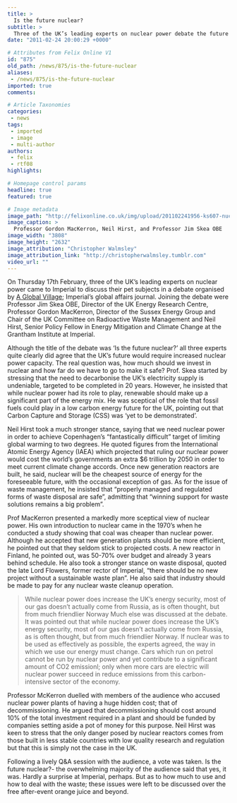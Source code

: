 ```yaml
---
title: >
  Is the future nuclear?
subtitle: >
  Three of the UK’s leading experts on nuclear power debate the future of nuclear power
date: "2011-02-24 20:00:29 +0000"

# Attributes from Felix Online V1
id: "875"
old_path: /news/875/is-the-future-nuclear
aliases:
 - /news/875/is-the-future-nuclear
imported: true
comments:

# Article Taxonomies
categories:
 - news
tags:
 - imported
 - image
 - multi-author
authors:
 - felix
 - rtf08
highlights:

# Homepage control params
headline: true
featured: true

# Image metadata
image_path: "http://felixonline.co.uk/img/upload/201102241956-ks607-nucleard.jpg"
image_caption: >
  Professor Gordon MacKerron, Neil Hirst, and Professor Jim Skea OBE
image_width: "3808"
image_height: "2632"
image_attribution: "Christopher Walmsley"
image_attribution_link: "http://christopherwalmsley.tumblr.com"
video_url: ""
---
```


On Thursday 17th February, three of the UK’s leading experts on nuclear power came to Imperial to discuss their pet subjects in a debate organised by [A Global Village](http://aglobalvillage.org/); Imperial’s global affairs journal. Joining the debate were Professor Jim Skea OBE, Director of the UK Energy Research Centre, Professor Gordon MacKerron, Director of the Sussex Energy Group and Chair of the UK Committee on Radioactive Waste Management and Neil Hirst, Senior Policy Fellow in Energy Mitigation and Climate Change at the Grantham Institute at Imperial.

Although the title of the debate was ‘Is the future nuclear?’ all three experts quite clearly did agree that the UK’s future would require increased nuclear power capacity. The real question was, how much should we invest in nuclear and how far do we have to go to make it safe? Prof. Skea started by stressing that the need to decarbonise the UK’s electricity supply is undeniable, targeted to be completed in 20 years. However, he insisted that while nuclear power had its role to play, renewable should make up a significant part of the energy mix. He was sceptical of the role that fossil fuels could play in a low carbon energy future for the UK, pointing out that Carbon Capture and Storage (CSS) was ‘yet to be demonstrated’.

Neil Hirst took a much stronger stance, saying that we need nuclear power in order to achieve Copenhagen’s “fantastically difficult” target of limiting global warming to two degrees. He quoted figures from the International Atomic Energy Agency (IAEA) which projected that ruling our nuclear power would cost the world’s governments an extra $6 trillion by 2050 in order to meet current climate change accords. Once new generation reactors are built, he said, nuclear will be the cheapest source of energy for the foreseeable future, with the occasional exception of gas. As for the issue of waste management, he insisted that “properly managed and regulated forms of waste disposal are safe”, admitting that “winning support for waste solutions remains a big problem”.

Prof MacKerron presented a markedly more sceptical view of nuclear power. His own introduction to nuclear came in the 1970’s when he conducted a study showing that coal was cheaper than nuclear power. Although he accepted that new generation plants should be more efficient, he pointed out that they seldom stick to projected costs. A new reactor in Finland, he pointed out, was 50-70% over budget and already 3 years behind schedule. He also took a stronger stance on waste disposal, quoted the late Lord Flowers, former rector of Imperial, “there should be no new project without a sustainable waste plan”. He also said that industry should be made to pay for any nuclear waste cleanup operation.
> While nuclear power does increase the UK’s energy security, most of our gas doesn’t actually come from Russia, as is often thought, but from much friendlier Norway
Much else was discussed at the debate. It was pointed out that while nuclear power does increase the UK’s energy security, most of our gas doesn’t actually come from Russia, as is often thought, but from much friendlier Norway. If nuclear was to be used as effectively as possible, the experts agreed, the way in which we use our energy must change. Cars which run on petrol cannot be run by nuclear power and yet contribute to a significant amount of CO2 emissionl; only when more cars are electric will nuclear power succeed in reduce emissions from this carbon-intensive sector of the economy.

Professor McKerron duelled with members of the audience who accused nuclear power plants of having a huge hidden cost; that of decommissioning. He argued that decommissioning should cost around 10% of the total investment required in a plant and should be funded by companies setting aside a pot of money for this purpose. Neil Hirst was keen to stress that the only danger posed by nuclear reactors comes from those built in less stable countries with low quality research and regulation but that this is simply not the case in the UK.

Following a lively Q&A session with the audience, a vote was taken. Is the future nuclear?- the overwhelming majority of the audience said that yes, it was. Hardly a surprise at Imperial, perhaps. But as to how much to use and how to deal with the waste; these issues were left to be discussed over the free after-event orange juice and beyond.
